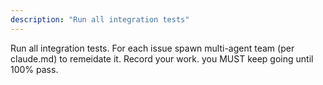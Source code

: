 ```yaml
---
description: "Run all integration tests"
---
```


Run all integration tests. For each issue spawn multi-agent team (per claude.md) to remeidate it. Record your work. you MUST keep going until 100% pass.